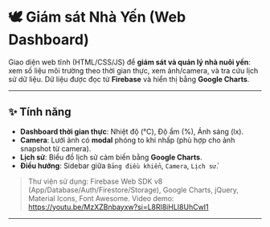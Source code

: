 # 🕊️ Giám sát Nhà Yến (Web Dashboard)

Giao diện web tĩnh (HTML/CSS/JS) để **giám sát và quản lý nhà nuôi yến**: xem số liệu môi trường theo thời gian thực, xem ảnh/camera, và tra cứu lịch sử dữ liệu. Dữ liệu được đọc từ **Firebase** và hiển thị bằng **Google Charts**.

---

## ✨ Tính năng

- **Dashboard thời gian thực**: Nhiệt độ (°C), Độ ẩm (%), Ánh sáng (lx).  
- **Camera**: Lưới ảnh có **modal** phóng to khi nhấp (phù hợp cho ảnh snapshot từ camera).  
- **Lịch sử**: Biểu đồ lịch sử cảm biến bằng **Google Charts**.  
- **Điều hướng**: Sidebar giữa `Bảng điều khiển`, `Camera`, `Lịch sử`.

> Thư viện sử dụng: Firebase Web SDK v8 (App/Database/Auth/Firestore/Storage), Google Charts, jQuery, Material Icons, Font Awesome.
> Video demo: https://youtu.be/MzXZBnbayxw?si=L8Rl8iHLI8UhCwI1
---

